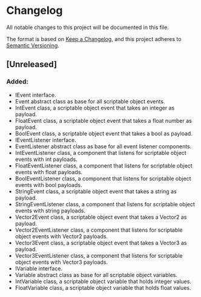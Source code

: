 ﻿# Changelog

All notable changes to this project will be documented in this file.

The format is based on [Keep a Changelog](https://keepachangelog.com/en/1.0.0/),
and this project adheres to [Semantic Versioning](https://semver.org/spec/v2.0.0.html).

## [Unreleased]

### Added:

- IEvent interface.
- Event abstract class as base for all scriptable object events.
- IntEvent class, a scriptable object event that takes an integer as payload.
- FloatEvent class, a scriptable object event that takes a float number as payload.
- BoolEvent class, a scriptable object event that takes a bool as payload.
- IEventListener interface.
- EventListener abstract class as base for all event listener components.
- IntEventListener class, a component that listens for scriptable object events with int payloads.
- FloatEventListener class, a component that listens for scriptable object events with float payloads.
- BoolEventListener class, a component that listens for scriptable object events with bool payloads.
- StringEvent class, a scriptable object event that takes a string as payload.
- StringEventListener class, a component that listens for scriptable object events with string payloads.
- Vector2Event class, a scriptable object event that takes a Vector2 as payload.
- Vector2EventListener class, a component that listens for scriptable object events with Vector2 payloads.
- Vector3Event class, a scriptable object event that takes a Vector3 as payload.
- Vector3EventListener class, a component that listens for scriptable object events with Vector3 payloads.
- IVariable interface.
- Variable abstract class as base for all scriptable object variables.
- IntVariable class, a scriptable object variable that holds integer values.
- FloatVariable class, a scriptable object variable that holds float values.
